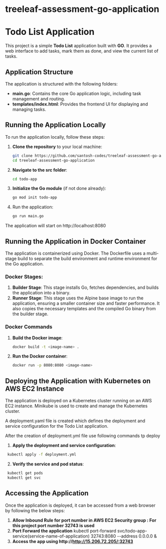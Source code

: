# treeleaf-assessment-go-application

# Todo List Application

This project is a simple **Todo List** application built with **GO**. It provides a web interface to add tasks, mark them as done, and view the current list of tasks.

## Application Structure

The application is structured with the following folders:

- **main.go**: Contains the core Go application logic, including task management and routing.
- **templates/index.html**: Provides the frontend UI for displaying and managing tasks.

## Running the Application Locally

To run the application locally, follow these steps:

1. **Clone the repository** to your local machine:

   ```bash
   git clone https://github.com/santosh-codes/treeleaf-assessment-go-application
   cd treeleaf-assessment-go-application

   ```

2. **Navigate to the src folder**:

   ```bash
   cd todo-app

   ```

3. **Initialize the Go module** (if not done already):

   ```bash
   go mod init todo-app

   ```

4. Run the application:

   ```bash
   go run main.go

   ```

The application will start on http://localhost:8080

## Running the Application in Docker Container

The application is containerized using Docker. The Dockerfile uses a multi-stage build to separate the build environment and runtime environment for the Go application.

### Docker Stages:

1. **Builder Stage**: This stage installs Go, fetches dependencies, and builds the application into a binary.
2. **Runner Stage**: This stage uses the Alpine base image to run the application, ensuring a smaller container size and faster performance. It also copies the necessary templates and the compiled Go binary from the builder stage.

### Docker Commands

1. **Build the Docker image**:

   ```bash
   docker build -t <image-name> .
   ```

2. **Run the Docker container**:

   ```bash
   docker run -p 8080:8080 <image-name>

   ```

## Deploying the Application with Kubernetes on AWS EC2 Instance

The application is deployed on a Kubernetes cluster running on an AWS EC2 instance. Minikube is used to create and manage the Kubernetes cluster.

A deployment.yaml file is created which defines the deployment and service configuration for the Todo List application.

After the creation of deployment.yml file use following commands tp deploy

1. **Apply the deployment and service configuration**:

```bash
 kubectl apply -f deployment.yml

```

2. **Verify the service and pod status**:

```bash
 kubectl get pods
 kubectl get svc

```

## Accessing the Application

Once the application is deployed, it can be accessed from a web browser by following the below steps:

1. **Allow Inbound Rule for port number in AWS EC2 Security group : For this project port number 32743 is used**
2. **Port Forward the application**
   kubectl port-forward svc/todo-app-service(service-name-of-application) 32743:8080 --address 0.0.0.0 &
3. **Access the app using http://http://15.206.72.205/:32743**
